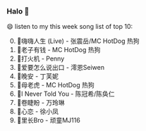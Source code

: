 

### Halo 👋

😄 listen to my this week song list of top 10:

0. 🌈嗨嗨人生 (Live) - 张震岳/MC HotDog 热狗
1. 🌈老子有钱 - MC HotDog 热狗
2. 🌈打火机 - Penny
3. 🌈爱要怎么说出口 - 澪恩Seiwen
4. 🌈晚安 - 丁芙妮
5. 🌈母老虎 - MC HotDog 热狗
6. 🌈I Never Told You - 陈冠希/陈奂仁
7. 🌈卷睫盼 - 万玲琳
8. 🌈心恋 - 徐小凤
9. 🌈里长Bro - 顽童MJ116

